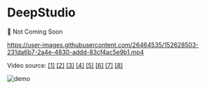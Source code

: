 # DeepStudio



🤦 Not Coming Soon


https://user-images.githubusercontent.com/26464535/152628503-231da6b7-2a4e-4830-addd-83cf4ac5e9b1.mp4

Video source: 
[[1]](https://youtu.be/LqJp4byD6Cs?t=81)
[[2]](https://youtu.be/PsnYB6EiSCE?t=261)
[[3]](https://www.youtube.com/watch?v=WPdWvnAAurg)
[[4]](https://www.youtube.com/watch?v=wM6exo00T5I)
[[5]](https://www.youtube.com/watch?v=WitpNISKIxo)
[[6]](https://www.youtube.com/watch?v=dz-3A9Sz7O4)
[[7]](https://www.youtube.com/watch?v=lSD_vpfikbE)
[[8]](https://www.youtube.com/watch?v=HzilDIhWhrE)

![demo](https://user-images.githubusercontent.com/26464535/152629124-5209b1ed-981e-4ef6-b664-0da8291346dd.jpg)
